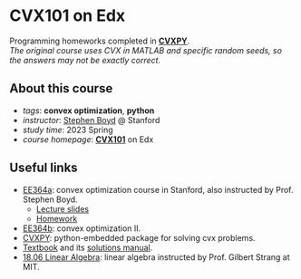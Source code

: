 # CVX101 on Edx
Programming homeworks completed in [**CVXPY**](https://www.cvxpy.org/index.html).  
*The original course uses CVX in MATLAB and specific random seeds, so the answers may not be exactly correct.*
## About this course
- *tags*: **convex optimization**, **python**
- *instructor*: [Stephen Boyd](https://stanford.edu/~boyd/) @ Stanford
- *study time*: 2023 Spring
- *course homepage*: [**CVX101**](https://learning.edx.org/course/course-v1:StanfordOnline+SOE-YCVX0001+1T2020/home) on Edx

## Useful links
- [EE364a](https://web.stanford.edu/class/ee364a/index.html): convex optimization course in Stanford, also instructed by Prof. Stephen Boyd.
  - [Lecture slides](https://web.stanford.edu/class/ee364a/lectures.html)
  - [Homework](https://web.stanford.edu/class/ee364a/homework.html)
- [EE364b](https://web.stanford.edu/class/ee364b/): convex optimization II.
- [CVXPY](https://www.cvxpy.org/index.html): python-embedded package for solving cvx problems.
- [Textbook](https://stanford.edu/~boyd/cvxbook/bv_cvxbook.pdf) and its [solutions manual](https://egrcc.github.io/docs/math/cvxbook-solutions.pdf).
- [18.06 Linear Algebra](https://ocw.mit.edu/courses/18-06sc-linear-algebra-fall-2011/): linear algebra instructed by Prof. Gilbert Strang at MIT.
